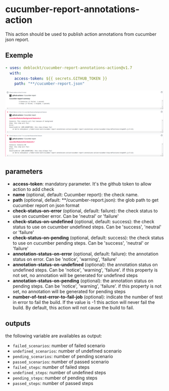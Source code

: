 # cucumber-report-annotations-action

This action should be used to publish action annotations from cucumber json report.

## Exemple

``` yml
- uses: deblockt/cucumber-report-annotations-action@v1.7
  with:
    access-token: ${{ secrets.GITHUB_TOKEN }}
    path: "**/cucumber-report.json"
```

![demo](doc/demo.png)

## parameters

- **access-token**: mandatory parameter. It's the github token to allow action to add check
- **name** (optional, default: Cucumber report): the check name.
- **path** (optional, default: **/cucumber-report.json): the glob path to get cucumber report on json format
- **check-status-on-error** (optional, default: failure): the check status to use on cucumber error. Can be 'neutral' or 'failure'
- **check-status-on-undefined** (optional, default: success): the check status to use on cucumber undefined steps. Can be 'success', 'neutral' or 'failure'
- **check-status-on-pending** (optional, default: success): the check status to use on cucumber pending steps. Can be 'success', 'neutral' or 'failure'
- **annotation-status-on-error** (optional, default: failure): the annotation status on error. Can be 'notice', 'warning', 'failure'
- **annotation-status-on-undefined** (optional): the annotation status on undefined steps. Can be 'notice', 'warning', 'failure'. if this property is not set, no annotation will be generated for undefined steps
- **annotation-status-on-pending** (optional): the annotation status on pending steps. Can be 'notice', 'warning', 'failure'. if this property is not set, no annotation will be generated for pending steps
- **number-of-test-error-to-fail-job** (optional): indicate the number of test in error to fail the build. If the value is -1 this action will never fail the build. By default, this action will not cause the build to fail.

## outputs

the following variable are availables as output:
- `failed_scenarios`: number of failed scenario
- `undefined_scenarios`: number of undefined scenario
- `pending_scenarios`: number of pending scenario
- `passed_scenarios`: number of passed scenario
- `failed_steps`: number of failed steps
- `undefined_steps`: number of undefined steps
- `pending_steps`: number of pending steps
- `passed_steps`: number of passed steps

